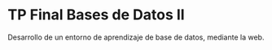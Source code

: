 # TP Final Bases de Datos II

Desarrollo de un entorno de aprendizaje de base de datos, mediante la web.

